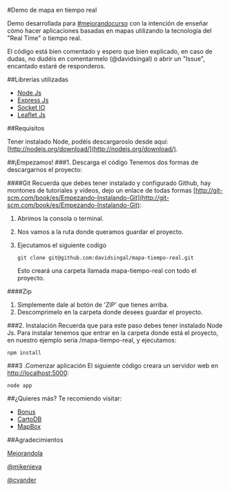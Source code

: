 #Demo de mapa en tiempo real

Demo desarrollada para [#mejorandocurso](https://twitter.com/search?q=%23mejorandocurso&src=hash "Generación Mejorandola") con la intención de enseñar cómo hacer aplicaciones basadas en mapas utilizando la tecnología del "Real Time" o tiempo real.

El código está bien comentado y espero que bien explicado, en caso de dudas, no dudéis en comentarmelo (@davidsingal) o abrir un "Issue", encantado estaré de responderos.


##Librerías utilizadas

*	[Node Js](http://nodejs.org/)
*	[Express Js](http://expressjs.com/)
*	[Socket IO](http://socket.io/)
*	[Leaflet Js](http://leafletjs.com/)


##Requisitos

Tener instalado Node, podéis descargaroslo desde aquí: [http://nodejs.org/download/](http://nodejs.org/download/).


##¡Empezamos!
###1. Descarga el código
Tenemos dos formas de descargarnos el proyecto:

####Git
Recuerda que debes tener instalado y configurado Github, hay montones de tutoriales y vídeos, dejo un enlace de todas formas [http://git-scm.com/book/es/Empezando-Instalando-Git](http://git-scm.com/book/es/Empezando-Instalando-Git):

1.	Abrimos la consola o terminal.
2.	Nos vamos a la ruta donde queramos guardar el proyecto.
3.	Ejecutamos el siguiente codigo

	`git clone git@github.com:davidsingal/mapa-tiempo-real.git`
	
	Esto creará una carpeta llamada mapa-tiempo-real con todo el proyecto.
	
####Zip
1.	Simplemente dale al botón de 'ZIP' que tienes arriba.
2.	Descomprimelo en la carpeta donde desees guardar el proyecto.


###2. Instalación
Recuerda que para este paso debes tener instalado Node Js. Para instalar tenemos que entrar en la carpeta donde está el proyecto, en nuestro ejemplo seria /mapa-tiempo-real, y ejecutamos:

	npm install


###3 .Comenzar aplicación
El siguiente código creara un servidor web en [http://localhost:5000](http://localhost:5000):

	node app


##¿Quieres más?
Te recomiendo visitar:

*	[Bonus](https://github.com/davidsingal/mapa-tiempo-real-bonus)
*	[CartoDB](http://cartodb.com)
*	[MapBox](httep://mapbox.com)

##Agradecimientos

[Mejorandola](http://mejorando.la)

[@mikenieva](https://twitter.com/mikenieva)

[@cvander](https://twitter.com/cvander)
